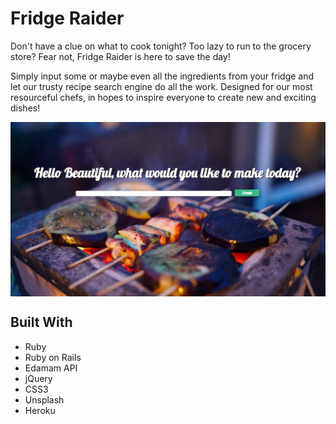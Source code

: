 # Fridge Raider 

Don't have a clue on what to cook tonight? Too lazy to run to the grocery store? Fear not, Fridge Raider is here to save the day! 

Simply input some or maybe even all the ingredients from your fridge and let our trusty recipe search engine do all the work. Designed for our most resourceful chefs, in hopes to inspire everyone to create new and exciting dishes! 

<p align="center">
	<img src= "app/assets/images/FridgeRaiderHome.png" alt="Fridge Raider Welcome Page" align="center">
</p>

## Built With
- Ruby
- Ruby on Rails
- Edamam API
- jQuery 
- CSS3
- Unsplash
- Heroku
